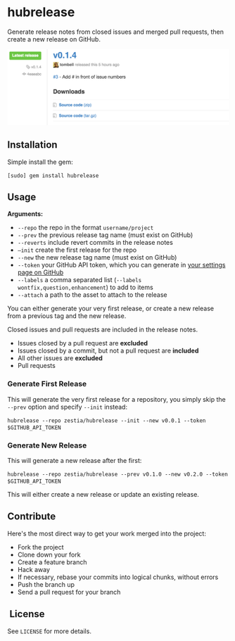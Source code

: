 # hubrelease

Generate release notes from closed issues and merged pull requests, then create
a new release on GitHub.

![Release Notes Example](docs/screenshot.png)

## Installation

Simple install the gem:

    [sudo] gem install hubrelease

## Usage

**Arguments:**

- `--repo` the repo in the format `username/project`
- `--prev` the previous release tag name (must exist on GitHub)
- `--reverts` include revert commits in the release notes
- `—init` create the first release for the repo
- `--new` the new release tag name (must exist on GitHub)
- `--token` your GitHub API token, which you can generate in [your settings page on GitHub](https://github.com/settings/applications)
- `--labels` a comma separated list (`--labels wontfix,question,enhancement`) to add to items
- `--attach` a path to the asset to attach to the release

You can either generate your very first release, or create a new release from a
previous tag and the new release.

Closed issues and pull requests are included in the release notes.

- Issues closed by a pull request are **excluded**
- Issues closed by a commit, but not a pull request are **included**
- All other issues are **excluded**
- Pull requests

### Generate First Release

This will generate the very first release for a repository, you simply skip the
`--prev` option and specify `--init` instead:

    hubrelease --repo zestia/hubrelease --init --new v0.0.1 --token $GITHUB_API_TOKEN

### Generate New Release

This will generate a new release after the first:

    hubrelease --repo zestia/hubrelease --prev v0.1.0 --new v0.2.0 --token $GITHUB_API_TOKEN

This will either create a new release or update an existing release.

## Contribute

Here's the most direct way to get your work merged into the project:

- Fork the project
- Clone down your fork
- Create a feature branch
- Hack away
- If necessary, rebase your commits into logical chunks, without errors
- Push the branch up
- Send a pull request for your branch

##  License

See `LICENSE` for more details.

